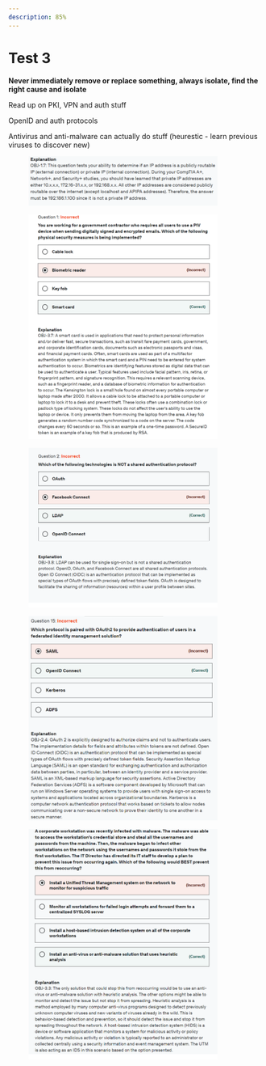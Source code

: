 ```yaml
---
description: 85%
---
```


# Test 3

**Never immediately remove or replace something, always isolate, find the right cause and isolate**

Read up on PKI, VPN and auth stuff

OpenID and auth protocols

Antivirus and anti-malware can actually do stuff (heurestic - learn previous viruses to discover new)

<div align="left">

<figure><img src="../../.gitbook/assets/image (67).png" alt="" width="375"><figcaption></figcaption></figure>

</div>

<div align="left">

<figure><img src="../../.gitbook/assets/image (6).png" alt="" width="375"><figcaption></figcaption></figure>

</div>

<div align="left">

<figure><img src="../../.gitbook/assets/image (7).png" alt="" width="375"><figcaption></figcaption></figure>

</div>

<div align="left">

<figure><img src="../../.gitbook/assets/image (8).png" alt="" width="375"><figcaption></figcaption></figure>

</div>

<div align="left">

<figure><img src="../../.gitbook/assets/image (9).png" alt="" width="375"><figcaption></figcaption></figure>

</div>
